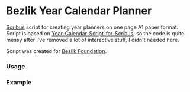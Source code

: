 # Bezlik Year Calendar Planner

[Scribus](https://www.scribus.net/) script for creating year planners on one page A1 paper format. Script is based on [Year-Calendar-Script-for-Scribus](https://github.com/RaffertyR/Year-Calendar-Script-for-Scribus),
so the code is quite messy after I've removed a lot of interactive stuff, I didn't needed here.

Script was created for [Bezlik Foundation](https://bezlik.org). 

### Usage

### Example

